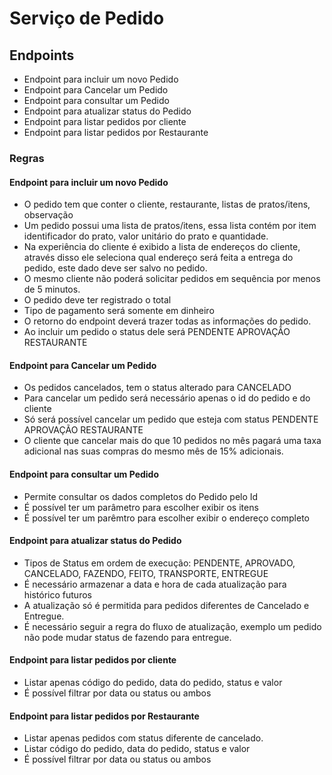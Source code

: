 # Serviço de Pedido

## Endpoints

- Endpoint para incluir um novo Pedido
- Endpoint para Cancelar um Pedido
- Endpoint para consultar um Pedido
- Endpoint para atualizar status do Pedido
- Endpoint para listar pedidos por cliente
- Endpoint para listar pedidos por Restaurante

### Regras

#### Endpoint para incluir um novo Pedido

- O pedido tem que conter o cliente, restaurante, listas de pratos/itens, observação
- Um pedido possui uma lista de pratos/itens, essa lista contém por item identificador do prato, valor unitário do prato e quantidade.
- Na experiência do cliente é exibido a lista de endereços do cliente, através disso ele seleciona qual endereço será feita a entrega do pedido, este dado deve ser salvo no pedido.
- O mesmo cliente não poderá solicitar pedidos em sequência por menos de 5 minutos.
- O pedido deve ter registrado o total 
- Tipo de pagamento será somente em dinheiro 
- O retorno do endpoint deverá trazer todas as informações do pedido.
- Ao incluir um pedido o status dele será PENDENTE APROVAÇÃO RESTAURANTE

#### Endpoint para Cancelar um Pedido

- Os pedidos cancelados, tem o status alterado para CANCELADO
- Para cancelar um pedido será necessário apenas o id do pedido e do cliente
- Só será possível cancelar um pedido que esteja com status PENDENTE APROVAÇÃO RESTAURANTE
- O cliente que cancelar mais do que 10 pedidos no mês pagará uma taxa adicional nas suas compras do mesmo mês de 15% adicionais.

#### Endpoint para consultar um Pedido

- Permite consultar os dados completos do Pedido pelo Id
- É possível ter um parâmetro para escolher exibir os itens
- É possível ter um parêmtro para escolher exibir o endereço completo

#### Endpoint para atualizar status do Pedido

- Tipos de Status em ordem de execução: PENDENTE, APROVADO, CANCELADO, FAZENDO, FEITO, TRANSPORTE, ENTREGUE
- É necessário armazenar a data e hora de cada atualização para histórico futuros
- A atualização só é permitida para pedidos diferentes de Cancelado e Entregue.
- É necessário seguir a regra do fluxo de atualização, exemplo um pedido não pode mudar status de fazendo para entregue.

#### Endpoint para listar pedidos por cliente

- Listar apenas código do pedido, data do pedido, status e valor
- É possível filtrar por data ou status ou ambos

#### Endpoint para listar pedidos por Restaurante

- Listar apenas pedidos com status diferente de cancelado.
- Listar código do pedido, data do pedido, status e valor
- É possível filtrar por data ou status ou ambos
